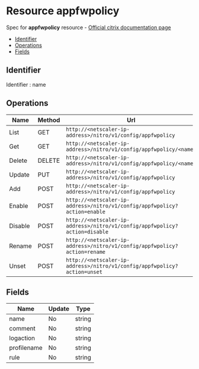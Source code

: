 # Resource appfwpolicy

Spec for **appfwpolicy** resource - [Official citrix documentation page](https://developer-docs.citrix.com/projects/netscaler-nitro-api/en/12.0/configuration/application-firewall/appfwpolicy/appfwpolicy/)

- [Identifier](#identifier)
- [Operations](#operations)
- [Fields](#fields)

## Identifier

Identifier : name

## Operations

| Name | Method | Url |
|----|----|----|
| List | GET | `http://<netscaler-ip-address>/nitro/v1/config/appfwpolicy` |
| Get | GET | `http://<netscaler-ip-address>/nitro/v1/config/appfwpolicy/<name>` |
| Delete | DELETE | `http://<netscaler-ip-address>/nitro/v1/config/appfwpolicy/<name>` |
| Update | PUT | `http://<netscaler-ip-address>/nitro/v1/config/appfwpolicy` |
| Add | POST | `http://<netscaler-ip-address>/nitro/v1/config/appfwpolicy` |
| Enable | POST | `http://<netscaler-ip-address>/nitro/v1/config/appfwpolicy?action=enable` |
| Disable | POST | `http://<netscaler-ip-address>/nitro/v1/config/appfwpolicy?action=disable` |
| Rename | POST | `http://<netscaler-ip-address>/nitro/v1/config/appfwpolicy?action=rename` |
| Unset | POST | `http://<netscaler-ip-address>/nitro/v1/config/appfwpolicy?action=unset` |

## Fields

| Name | Update | Type |
|----|----|----|
| name | No | string |
| comment | No | string |
| logaction | No | string |
| profilename | No | string |
| rule | No | string |

